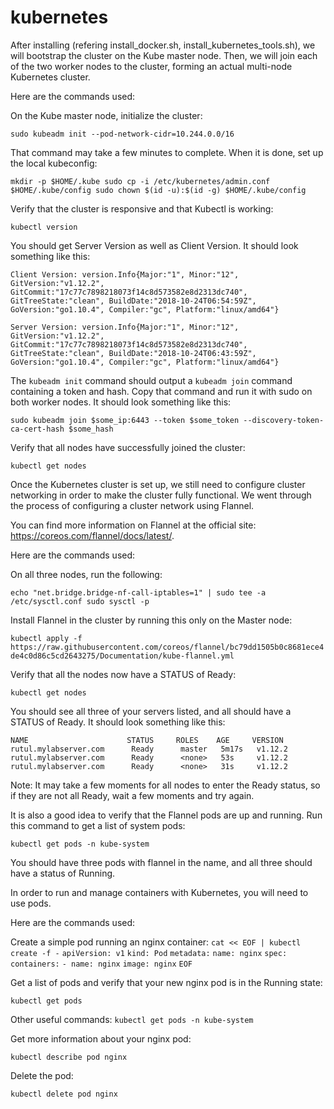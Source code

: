 # kubernetes

After installing (refering install_docker.sh, install_kubernetes_tools.sh), we will bootstrap the cluster on the Kube master node. Then, we will join each of the two worker nodes to the cluster, forming an actual multi-node Kubernetes cluster.

Here are the commands used:

On the Kube master node, initialize the cluster:

`sudo kubeadm init --pod-network-cidr=10.244.0.0/16`

That command may take a few minutes to complete. When it is done, set up the local kubeconfig:

`mkdir -p $HOME/.kube
sudo cp -i /etc/kubernetes/admin.conf $HOME/.kube/config
sudo chown $(id -u):$(id -g) $HOME/.kube/config`

Verify that the cluster is responsive and that Kubectl is working:

`kubectl version`

You should get Server Version as well as Client Version. It should look something like this:

`Client Version: version.Info{Major:"1", Minor:"12", GitVersion:"v1.12.2", GitCommit:"17c77c7898218073f14c8d573582e8d2313dc740", GitTreeState:"clean", BuildDate:"2018-10-24T06:54:59Z", GoVersion:"go1.10.4", Compiler:"gc", Platform:"linux/amd64"}`

`Server Version: version.Info{Major:"1", Minor:"12", GitVersion:"v1.12.2", GitCommit:"17c77c7898218073f14c8d573582e8d2313dc740", GitTreeState:"clean", BuildDate:"2018-10-24T06:43:59Z", GoVersion:"go1.10.4", Compiler:"gc", Platform:"linux/amd64"}`

The `kubeadm init` command should output a `kubeadm join` command containing a token and hash. Copy that command and run it with sudo on both worker nodes. It should look something like this:

`sudo kubeadm join $some_ip:6443 --token $some_token --discovery-token-ca-cert-hash $some_hash`

Verify that all nodes have successfully joined the cluster:

`kubectl get nodes`

Once the Kubernetes cluster is set up, we still need to configure cluster networking in order to make the cluster fully functional. We went through the process of configuring a cluster network using Flannel. 

You can find more information on Flannel at the official site: https://coreos.com/flannel/docs/latest/.

Here are the commands used:

On all three nodes, run the following:

`echo "net.bridge.bridge-nf-call-iptables=1" | sudo tee -a /etc/sysctl.conf
sudo sysctl -p`

Install Flannel in the cluster by running this only on the Master node:

`kubectl apply -f https://raw.githubusercontent.com/coreos/flannel/bc79dd1505b0c8681ece4de4c0d86c5cd2643275/Documentation/kube-flannel.yml`

Verify that all the nodes now have a STATUS of Ready:

`kubectl get nodes`

You should see all three of your servers listed, and all should have a STATUS of Ready. It should look something like this:

`NAME                      STATUS     ROLES    AGE     VERSION
rutul.mylabserver.com      Ready      master   5m17s   v1.12.2
rutul.mylabserver.com      Ready      <none>   53s     v1.12.2
rutul.mylabserver.com      Ready      <none>   31s     v1.12.2`

Note: It may take a few moments for all nodes to enter the Ready status, so if they are not all Ready, wait a few moments and try again.

It is also a good idea to verify that the Flannel pods are up and running. Run this command to get a list of system pods:

`kubectl get pods -n kube-system`

You should have three pods with flannel in the name, and all three should have a status of Running.

In order to run and manage containers with Kubernetes, you will need to use pods.

Here are the commands used:

Create a simple pod running an nginx container:
`cat << EOF | kubectl create -f -`
`apiVersion: v1`
`kind: Pod`
`metadata:`
  `name: nginx`
`spec:`
  `containers:`
  `- name: nginx`
    `image: nginx`
`EOF`

Get a list of pods and verify that your new nginx pod is in the Running state:

`kubectl get pods`

Other useful commands: `kubectl get pods -n kube-system`

Get more information about your nginx pod:

`kubectl describe pod nginx`

Delete the pod:

`kubectl delete pod nginx`

